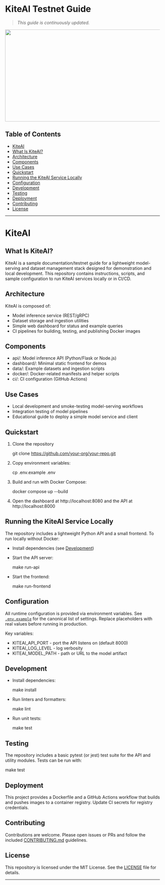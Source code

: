 # KiteAI Testnet Guide

> _This guide is continuously updated._

<p align="center">
  <img src="resources/placeholder.png" width="600" height="300">
</p>

## Table of Contents

- [KiteAI](#kiteai)
- [What Is KiteAI?](#what-is-kiteai)
- [Architecture](#architecture)
- [Components](#components)
- [Use Cases](#use-cases)
- [Quickstart](#quickstart)
- [Running the KiteAI Service Locally](#running-the-kiteai-service-locally)
- [Configuration](#configuration)
- [Development](#development)
- [Testing](#testing)
- [Deployment](#deployment)
- [Contributing](#contributing)
- [License](#license)

---

# KiteAI

## What Is KiteAI?

KiteAI is a sample documentation/testnet guide for a lightweight model-serving and dataset management stack designed for demonstration and local development. This repository contains instructions, scripts, and sample configuration to run KiteAI services locally or in CI/CD.

## Architecture

KiteAI is composed of:

- Model inference service (REST/gRPC)
- Dataset storage and ingestion utilities
- Simple web dashboard for status and example queries
- CI pipelines for building, testing, and publishing Docker images

## Components

- api/: Model inference API (Python/Flask or Node.js)
- dashboard/: Minimal static frontend for demos
- data/: Example datasets and ingestion scripts
- docker/: Docker-related manifests and helper scripts
- ci/: CI configuration (GitHub Actions)

## Use Cases

- Local development and smoke-testing model-serving workflows
- Integration testing of model pipelines
- Educational guide to deploy a simple model service and client

## Quickstart

1. Clone the repository

   git clone https://github.com/your-org/your-repo.git

2. Copy environment variables:

   cp .env.example .env

3. Build and run with Docker Compose:

   docker compose up --build

4. Open the dashboard at http://localhost:8080 and the API at http://localhost:8000

## Running the KiteAI Service Locally

The repository includes a lightweight Python API and a small frontend. To run locally without Docker:

- Install dependencies (see [Development](#development))
- Start the API server:

   make run-api

- Start the frontend:

   make run-frontend

## Configuration

All runtime configuration is provided via environment variables. See [`.env.example`](.env.example:1) for the canonical list of settings. Replace placeholders with real values before running in production.

Key variables:

- KITEAI_API_PORT - port the API listens on (default 8000)
- KITEAI_LOG_LEVEL - log verbosity
- KITEAI_MODEL_PATH - path or URL to the model artifact

## Development

- Install dependencies:

   make install

- Run linters and formatters:

   make lint

- Run unit tests:

   make test

## Testing

The repository includes a basic pytest (or jest) test suite for the API and utility modules. Tests can be run with:

   make test

## Deployment

This project provides a Dockerfile and a GitHub Actions workflow that builds and pushes images to a container registry. Update CI secrets for registry credentials.

## Contributing

Contributions are welcome. Please open issues or PRs and follow the included [CONTRIBUTING.md](CONTRIBUTING.md:1) guidelines.

## License

This repository is licensed under the MIT License. See the [LICENSE](LICENSE:1) file for details.

---